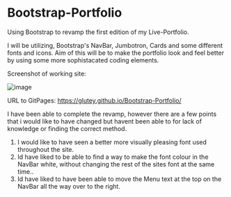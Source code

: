 # Bootstrap-Portfolio
Using Bootstrap to revamp the first edition of my Live-Portfolio.

I will be utilizing, Bootstrap's NavBar, Jumbotron, Cards and some different fonts and icons.
Aim of this will be to make the portfolio look and feel better by using some more sophistacated coding elements.

Screenshot of working site: 

![image](https://user-images.githubusercontent.com/115110026/210225935-dd0aab44-50ca-461c-8fed-f00c3836ed4d.png)

URL to GitPages: https://glutey.github.io/Bootstrap-Portfolio/

I have been able to complete the revamp, however there are a few points that i would like to have changed but havent been able to for lack of knowledge or finding the correct method.

1. I would like to have seen a better more visually pleasing font used throughout the site.
2. Id have liked to be able to find a way to make the font colour in the NavBar white, without changing the rest of the sites font at the same time.. 
3. Id have liked to have been able to move the Menu text at the top on the NavBar all the way over to the right.
